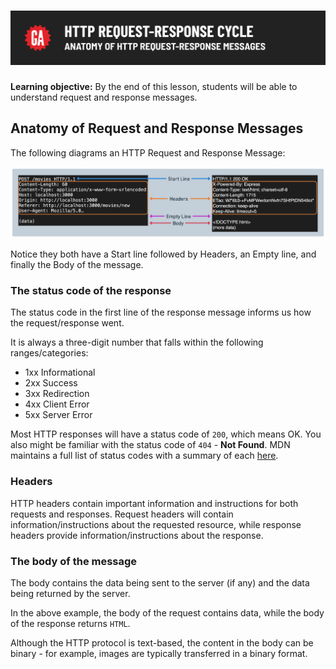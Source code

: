 # ![HTTP Request Response Cycle - Anatomy of HTTP Request/Response Messages](./assets/hero.png)

**Learning objective:** By the end of this lesson, students will be able to understand request and response messages.

## Anatomy of Request and Response Messages

The following diagrams an HTTP Request and Response Message:

![req/res message in the terminal](./assets/http-req-res-msg-anatomy.png)

Notice they both have a Start line followed by Headers, an Empty line, and finally the Body of the message.

### The status code of the response

The status code in the first line of the response message informs us how the request/response went.

It is always a three-digit number that falls within the following ranges/categories:

- 1xx Informational
- 2xx Success
- 3xx Redirection
- 4xx Client Error
- 5xx Server Error

Most HTTP responses will have a status code of `200`, which means OK. You also might be familiar with the status code of `404` - **Not Found**. MDN maintains a full list of status codes with a summary of each [here](https://developer.mozilla.org/en-US/docs/Web/HTTP/Status).

### Headers

HTTP headers contain important information and instructions for both requests and responses. Request headers will contain information/instructions about the requested resource, while response headers provide information/instructions about the response. 

### The body of the message

The body contains the data being sent to the server (if any) and the data being returned by the server.

In the above example, the body of the request contains data, while the body of the response returns `HTML`.

Although the HTTP protocol is text-based, the content in the body can be binary - for example, images are typically transferred in a binary format.

